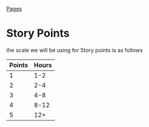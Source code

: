 [Pages](Pages.md)

# Story Points 
the scale we will be using for Story points is as follows

| Points | Hours |
| ------ | ----- |
| 1      | 1-2   |
| 2      | 2-4   |
| 3      | 4-8   |
| 4      | 8-12  |
| 5      | 12+   |
